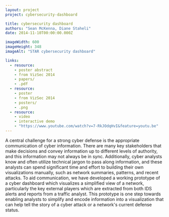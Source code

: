 ```yaml
---
layout: project
project: cybersecurity-dashboard

title: cybersecurity dashboard
authors: "Sean McKenna, Diane Staheli"
date: 2014-11-10T00:00:00.000Z

imageWidth: 600
imageHeight: 348
imageAlt: "STAR cybersecurity dashboard"

links:
  - resource:
    - poster abstract
    - from VizSec 2014
    - papers/
    - .pdf
  - resource:
    - poster
    - from VizSec 2014
    - posters/
    - .png
  - resource:
    - video
    - interactive demo
    - "https://www.youtube.com/watch?v=7-RkJOdqHvI&feature=youtu.be"
---
```


A central challenge for a strong cyber defense is the appropriate communication of cyber information. There are many key stakeholders that make decisions and convey information up to different levels of authority, and this information may not always be in sync. Additionally, cyber analysts know and often utilize technical jargon to pass along information, and these analysts can spend significant time and effort to building their own visualizations manually, such as network summaries, patterns, and recent attacks. To aid communication, we have developed a working prototype of a cyber dashboard which visualizes a simplified view of a network, particularly the key external players which are extracted from both IDS alerts and reports from a traffic analyst. This prototype is one step towards enabling analysts to simplify and encode information into a visualization that can help tell the story of a cyber attack or a network's current defense status.
